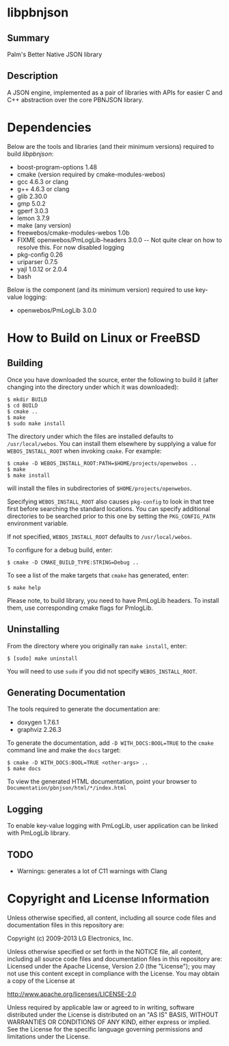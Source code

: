 libpbnjson
==========

Summary
-------
Palm's Better Native JSON library

Description
-----------
A JSON engine, implemented as a pair of libraries with APIs for easier C and
C++ abstraction over the core PBNJSON library.

Dependencies
============

Below are the tools and libraries (and their minimum versions) required to build _libpbnjson_:

- boost-program-options 1.48
- cmake (version required by cmake-modules-webos)
- gcc 4.6.3 or clang
- g++ 4.6.3 or clang
- glib 2.30.0
- gmp 5.0.2
- gperf 3.0.3
- lemon 3.7.9
- make (any version)
- freewebos/cmake-modules-webos 1.0b
- FIXME openwebos/PmLogLib-headers 3.0.0
-- Not quite clear on how to resolve this. For now disabled logging
- pkg-config 0.26
- uriparser 0.7.5
- yajl 1.0.12 or 2.0.4
- bash

Below is the component (and its minimum version) required to use key-value logging:

- openwebos/PmLogLib 3.0.0


How to Build on Linux or FreeBSD
================================

## Building

Once you have downloaded the source, enter the following to build it (after
changing into the directory under which it was downloaded):

    $ mkdir BUILD
    $ cd BUILD
    $ cmake ..
    $ make
    $ sudo make install

The directory under which the files are installed defaults to `/usr/local/webos`.
You can install them elsewhere by supplying a value for `WEBOS_INSTALL_ROOT`
when invoking `cmake`. For example:

    $ cmake -D WEBOS_INSTALL_ROOT:PATH=$HOME/projects/openwebos ..
    $ make
    $ make install

will install the files in subdirectories of `$HOME/projects/openwebos`.

Specifying `WEBOS_INSTALL_ROOT` also causes `pkg-config` to look in that tree
first before searching the standard locations. You can specify additional
directories to be searched prior to this one by setting the `PKG_CONFIG_PATH`
environment variable.

If not specified, `WEBOS_INSTALL_ROOT` defaults to `/usr/local/webos`.

To configure for a debug build, enter:

    $ cmake -D CMAKE_BUILD_TYPE:STRING=Debug ..

To see a list of the make targets that `cmake` has generated, enter:

    $ make help

Please note, to build library, you need to have PmLogLib headers. To
install them, use corresponding cmake flags for PmlogLib.

## Uninstalling

From the directory where you originally ran `make install`, enter:

    $ [sudo] make uninstall

You will need to use `sudo` if you did not specify `WEBOS_INSTALL_ROOT`.

## Generating Documentation

The tools required to generate the documentation are:

- doxygen 1.7.6.1
- graphviz 2.26.3

To generate the documentation, add `-D WITH_DOCS:BOOL=TRUE` to the `cmake`
command line and make the `docs` target:

    $ cmake -D WITH_DOCS:BOOL=TRUE <other-args> ..
    $ make docs

To view the generated HTML documentation, point your browser to
`Documentation/pbnjson/html/*/index.html`

## Logging

To enable key-value logging with PmLogLib, user application can be linked
with PmLogLib library.

## TODO
+ Warnings: generates a lot of C11 warnings with Clang

# Copyright and License Information

Unless otherwise specified, all content, including all source code files and
documentation files in this repository are:

Copyright (c) 2009-2013 LG Electronics, Inc.

Unless otherwise specified or set forth in the NOTICE file, all content,
including all source code files and documentation files in this repository are:
Licensed under the Apache License, Version 2.0 (the "License");
you may not use this content except in compliance with the License.
You may obtain a copy of the License at

http://www.apache.org/licenses/LICENSE-2.0

Unless required by applicable law or agreed to in writing, software
distributed under the License is distributed on an "AS IS" BASIS,
WITHOUT WARRANTIES OR CONDITIONS OF ANY KIND, either express or implied.
See the License for the specific language governing permissions and
limitations under the License.
